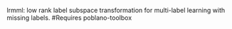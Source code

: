 lrmml: low rank label subspace transformation for multi-label learning with missing labels.
#Requires poblano-toolbox
